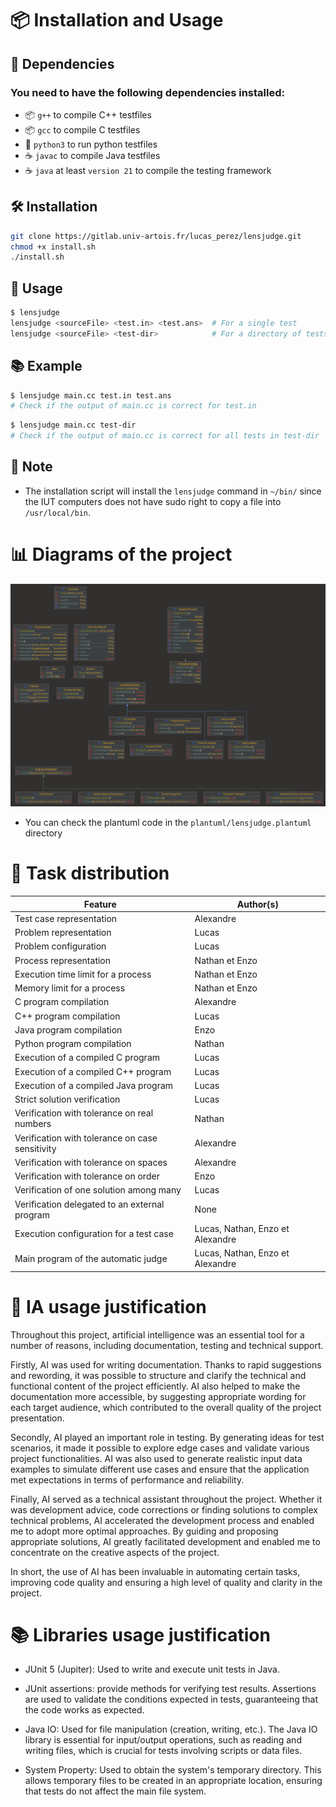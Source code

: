 # 📦 Installation and Usage 

## 📌 Dependencies

### You need to have the following dependencies installed:
- 📦 `g++` to compile C++ testfiles
- 📦 `gcc` to compile C testfiles
- 🐍 `python3` to run python testfiles
- ☕ `javac` to compile Java testfiles
- ☕ `java` at least `version 21` to compile the testing framework
## 🛠️ Installation

```bash
git clone https://gitlab.univ-artois.fr/lucas_perez/lensjudge.git
chmod +x install.sh
./install.sh
```

## 🚀 Usage

```bash
$ lensjudge
lensjudge <sourceFile> <test.in> <test.ans>  # For a single test
lensjudge <sourceFile> <test-dir>            # For a directory of tests
```

## 📚 Example

```bash
$ lensjudge main.cc test.in test.ans
# Check if the output of main.cc is correct for test.in
```
```bash
$ lensjudge main.cc test-dir
# Check if the output of main.cc is correct for all tests in test-dir
```

## 📝 Note

- The installation script will install the `lensjudge` command in `~/bin/` since the IUT computers does not have sudo right to copy a file into `/usr/local/bin`.

# 📊 Diagrams of the project
![plantuml_graph](plantuml/lensjudge.png)
- You can check the plantuml code in the `plantuml/lensjudge.plantuml` directory

# 📝 Task distribution

| Feature                                  | Author(s)                       |
|-------------------------------------------------|---------------------------------|
| Test case representation                  | Alexandre                       |
| Problem representation                    | Lucas                           |
| Problem configuration                     | Lucas                           |
| Process representation                   | Nathan et Enzo                  |
| Execution time limit for a process  | Nathan et Enzo                  |
| Memory limit for a process         | Nathan et Enzo                  |
| C program compilation                    | Alexandre                       |
| C++ program compilation                  | Lucas                           |
| Java program compilation                 | Enzo                            |
| Python program compilation               | Nathan                          |
| Execution of a compiled C program              | Lucas                           |
| Execution of a compiled C++ program            | Lucas                           |
| Execution of a compiled Java program           | Lucas                           |
| Strict solution verification             | Lucas                           |
| Verification with tolerance on real numbers       | Nathan                          |
| Verification with tolerance on case sensitivity        | Alexandre                       |
| Verification with tolerance on spaces     | Alexandre                       |
| Verification with tolerance on order         | Enzo                            |
| Verification of one solution among many     | Lucas                           |
| Verification delegated to an external program    | None                         |
| Execution configuration for a test case | Lucas, Nathan, Enzo et Alexandre|
| Main program of the automatic judge          | Lucas, Nathan, Enzo et Alexandre|

# 🤖 IA usage justification
Throughout this project, artificial intelligence was an essential tool for a number of reasons, including documentation, testing and technical support.

Firstly, AI was used for writing documentation. Thanks to rapid suggestions and rewording, it was possible to structure and clarify the technical and functional content of the project efficiently. AI also helped to make the documentation more accessible, by suggesting appropriate wording for each target audience, which contributed to the overall quality of the project presentation.

Secondly, AI played an important role in testing. By generating ideas for test scenarios, it made it possible to explore edge cases and validate various project functionalities. AI was also used to generate realistic input data examples to simulate different use cases and ensure that the application met expectations in terms of performance and reliability.

Finally, AI served as a technical assistant throughout the project. Whether it was development advice, code corrections or finding solutions to complex technical problems, AI accelerated the development process and enabled me to adopt more optimal approaches. By guiding and proposing appropriate solutions, AI greatly facilitated development and enabled me to concentrate on the creative aspects of the project.

In short, the use of AI has been invaluable in automating certain tasks, improving code quality and ensuring a high level of quality and clarity in the project.

# 📚 Libraries usage justification

- JUnit 5 (Jupiter): Used to write and execute unit tests in Java.

- JUnit assertions: provide methods for verifying test results. Assertions are used to validate the conditions expected in tests, guaranteeing that the code works as expected.

- Java IO: Used for file manipulation (creation, writing, etc.). The Java IO library is essential for input/output operations, such as reading and writing files, which is crucial for tests involving scripts or data files.

- System Property: Used to obtain the system's temporary directory. This allows temporary files to be created in an appropriate location, ensuring that tests do not affect the main file system.